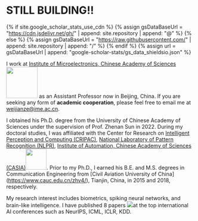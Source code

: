 # STILL BUILDING!!

{% if site.google_scholar_stats_use_cdn %}
{% assign gsDataBaseUrl = "https://cdn.jsdelivr.net/gh/" | append: site.repository | append: "@" %}
{% else %}
{% assign gsDataBaseUrl = "https://raw.githubusercontent.com/" | append: site.repository | append: "/" %}
{% endif %}
{% assign url = gsDataBaseUrl | append: "google-scholar-stats/gs_data_shieldsio.json" %}



I work at [Institute of Microelectronics, Chinese Academy of Sciences](http://www.ime.cas.cn/)<img src='./images/tiktok.png' style='width: 6em;'> as an Assistant Professor now in Beijing, China. If you are seeking any form of **academic cooperation**, please feel free to email me at [weijianze@ime.ac.cn](mailto:weijianze@ime.ac.cn).


I obtained his Ph.D. degree from the University of Chinese Academy of Sciences under the supervision of Prof. Zhenan Sun in 2022. During my doctoral studies, I was affiliated with the Center for Research on [Intelligent Perception and Computing (CRIPAC)](http://www.cripac.ia.ac.cn/CN/model/index.htm), [National Laboratory of Pattern Recognition (NLPR)](http://www.nlpr.ia.ac.cn/cn/index.html), [Institute of Automation, Chinese Academy of Sciences (CASIA)](http://ia.cas.cn/)<img src='./images/microsoft_logo.svg' style="width: 4em;">. Prior to my Ph.D., I earned his B.E. and M.S. degrees in Communication Engineering from [Civil Aviation University of China] (https://www.cauc.edu.cn/zhv4/), Tianjin, China, in 2015 and 2018, respectively. 


My research interest includes biometrics, spiking neural networks, and brain-like intelligence.
I have published 8 papers  <a href='https://scholar.google.com/citations?user=DhtAFkwAAAAJ'><img src="https://img.shields.io/endpoint?url={{ url | url_encode }}&logo=Google%20Scholar&labelColor=f6f6f6&color=9cf&style=flat&label=citations"></a>at the top international AI conferences such as NeurIPS, ICML, ICLR, KDD. 
